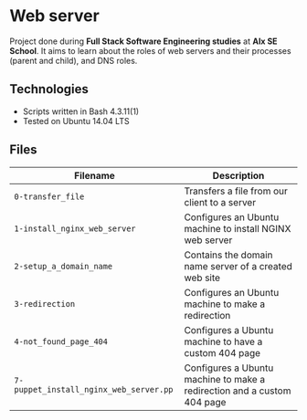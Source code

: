 # Web server
Project done during **Full Stack Software Engineering studies** at **Alx SE School**. It aims to learn about the roles of web servers and their processes (parent and child), and DNS roles.

## Technologies
* Scripts written in Bash 4.3.11(1)
* Tested on Ubuntu 14.04 LTS

## Files

| Filename | Description |
| -------- | ----------- |
| `0-transfer_file` | Transfers a file from our client to a server |
| `1-install_nginx_web_server` | Configures an Ubuntu machine to install NGINX web server |
| `2-setup_a_domain_name` | Contains the domain name server of a created web site |
| `3-redirection` | Configures an Ubuntu machine to make a redirection |
| `4-not_found_page_404` | Configures a Ubuntu machine to have a custom 404 page |
| `7-puppet_install_nginx_web_server.pp` | Configures a Ubuntu machine to make a redirection and a custom 404 page |
